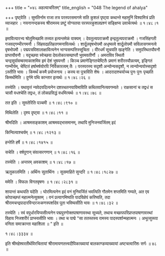 +++
title = "०४८ अहल्याचरितम्"
title_english = "048 The legend of ahalya"

+++
पृष्ट्वेति । सुमतिर्नाम राजा तत्र परस्परसमागमे सति कुशलं पृष्ट्वा कथान्ते महामुनिं विश्वामित्रं प्रति व्याजहार । नयनानन्दकस्य श्रीरामस्य प्रष्टुं योग्यतया परस्परकुशलप्रश्नं सङ्क्षिप्य उवाचेत्यर्थः  ॥  १।४८।१ ॥   

  

इमावित्यारभ्य श्रोतुमिच्छामि तत्त्वत इत्यन्तमेकं वाक्यम् । देवतुल्यपराक्रमौ इन्द्रतुल्यपराक्रमौ । गजसिंहगती गजवद्गम्भीरगमनौ । सिंहवदप्रतिहतगमनावित्यर्थः । शार्दूलवृषभोपमौ अधृष्यत्वे शार्दूलोपमौ सविलासगमनत्वे वृषभोपमौ । पद्मपत्रविशालाक्षावित्यनेन भाग्यसम्पत्तिस्सूचिता । वीरधर्मं सूचयति खङ्गेति । समुपस्थितयौवनौ प्राप्तयौवनौ । यदृच्छया स्वेच्छया देवलोकात्सम्प्राप्तौ भुवमवतीर्णौ । अमराविव स्थितौ चन्द्रसूर्यावम्बरमाकाशमिव इमं देशं भूषयन्तौ । किञ्च प्रमाणेङ्गितचेष्टितैः प्रमाणं शरीरस्यौन्नत्यम्, इङ्गितं गाम्भीर्यम्, चेष्टितं हर्षामर्षयोरपि निर्विकारत्वम् तैः । परस्परस्य सदृशौ अन्योन्यसदृशौ, न त्वन्योन्ययोस्सदृशो ऽस्तीति भावः । किमर्थं कस्मै प्रयोजनाय । कस्य वा पुत्राविति शेषः । आदरादाश्चर्याच्च पुनः पुनः पृच्छति किमर्थमिति । दुर्गमे पथि कान्तार इत्यर्थः  ॥  १।४८।२६ ॥   

  

तस्येति । यथावृत्तं न्यवेदयदित्यनेन दशरथतनयाविमाविति कथितवानित्यवगम्यते । राक्षसानां च तद्वधं स चासौ वधश्चेति तद्वधः, तं लोकप्रसिद्धं वधमित्यर्थः  ॥  १।४८।७८ ॥   

  

तत इति । सुमतेरिति पञ्चमी  ॥  १।४८।९१० ॥   

  

मिथिलेति । दृश्य दृष्ट्वा  ॥  १।४८।११ ॥   

  

श्रीमदिति । आश्रमसङ्काशम् आश्रमवद्भासमानम्, तथापि मुनिजनवर्जितम् इदं  

किन्वित्याश्चर्यम्  ॥  १।४८।१२१३ ॥   

  

हन्तेति हर्षे  ॥  १।४८।१४१५ ॥   

  

सचेति । वर्षपूगान् संवत्सरगणान्  ॥  १।४८।१६ ॥   

  

तस्येति । अन्तरम् अवकाशम्  ॥  १।४८।१७ ॥   

  

ऋतुकालमिति । अर्थिनः सुतार्थिनः । सुसमाहिते सुन्दरि  ॥  १।४८।१८२७ ॥   

  

ममेति । विफलः विगतवृषणः  ॥  १।४८।२८३१ ॥   

  

शापान्तं कथयति यदेति । घोरमित्यनेन इदं वनं मुनिवर्जितं भवत्विति गौतमेन शप्तमिति गम्यते, अत एव कोपाच्छप्तं महात्मनेत्युक्तम् । वनं प्रत्यागमिष्यति पादविक्षेपं करिष्यति, तदा श्रीरामचन्द्रपादारविन्दरजःकणस्पर्शादेव पूता भविष्यसीति भावः  ॥  १।४८।३२ ॥   

  

तस्येति । स्वं वपुर्धारयिप्यसीत्यनेन पद्मपुरणोक्तपाषाणावस्था सूच्यते, तथाच मच्छापपरिप्राप्तपाषाणावस्थां विहाय निजशरीरं प्राप्स्यसीति भावः । तथा च पाद्मे "सा ततस्तस्य रामस्य पादस्पर्शान्महात्मनः । अभूत्सुरूपा वनिता समाक्रान्ता महाशिला  ॥ " इति ॥   

१।४८।३३३४  ॥   

इति श्रीमहेश्वरतीर्थविरचितायां श्रीरामायणतत्त्वदीपिकाख्यायां बालकाण्डव्याख्यायां अष्टचत्वारिंशः सर्गः  ॥  ४८  ॥   

  

  

